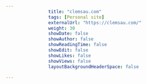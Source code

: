 ---
                title: "clemsau.com"
                tags: [Personal site]
                externalUrl: "https://clemsau.com/"
                weight: 30
                showDate: false
                showAuthor: false
                showReadingTime: false
                showEdit: false
                showLikes: false
                showViews: false
                layoutBackgroundHeaderSpace: false
                ---
